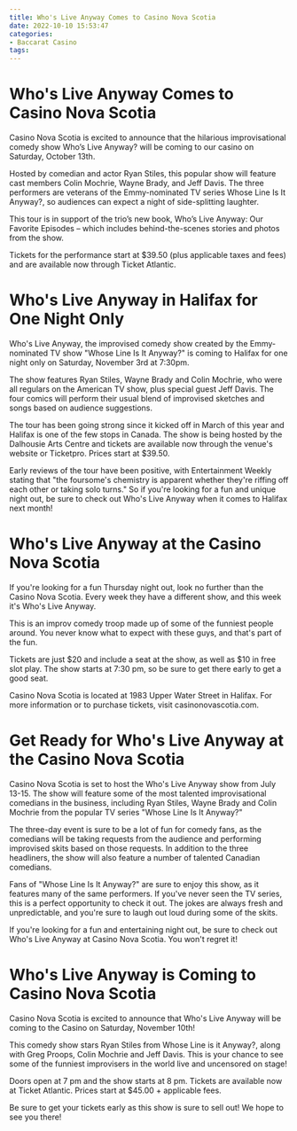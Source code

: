 ```yaml
---
title: Who's Live Anyway Comes to Casino Nova Scotia
date: 2022-10-10 15:53:47
categories:
- Baccarat Casino
tags:
---
```



#  Who's Live Anyway Comes to Casino Nova Scotia

Casino Nova Scotia is excited to announce that the hilarious improvisational comedy show Who’s Live Anyway? will be coming to our casino on Saturday, October 13th.

Hosted by comedian and actor Ryan Stiles, this popular show will feature cast members Colin Mochrie, Wayne Brady, and Jeff Davis. The three performers are veterans of the Emmy-nominated TV series Whose Line Is It Anyway?, so audiences can expect a night of side-splitting laughter.

This tour is in support of the trio’s new book, Who’s Live Anyway: Our Favorite Episodes – which includes behind-the-scenes stories and photos from the show.

Tickets for the performance start at $39.50 (plus applicable taxes and fees) and are available now through Ticket Atlantic.

#  Who's Live Anyway in Halifax for One Night Only

Who's Live Anyway, the improvised comedy show created by the Emmy-nominated TV show "Whose Line Is It Anyway?" is coming to Halifax for one night only on Saturday, November 3rd at 7:30pm.

The show features Ryan Stiles, Wayne Brady and Colin Mochrie, who were all regulars on the American TV show, plus special guest Jeff Davis. The four comics will perform their usual blend of improvised sketches and songs based on audience suggestions.

The tour has been going strong since it kicked off in March of this year and Halifax is one of the few stops in Canada. The show is being hosted by the Dalhousie Arts Centre and tickets are available now through the venue's website or Ticketpro. Prices start at $39.50.

Early reviews of the tour have been positive, with Entertainment Weekly stating that "the foursome's chemistry is apparent whether they're riffing off each other or taking solo turns." So if you're looking for a fun and unique night out, be sure to check out Who's Live Anyway when it comes to Halifax next month!

#  Who's Live Anyway at the Casino Nova Scotia

If you're looking for a fun Thursday night out, look no further than the Casino Nova Scotia. Every week they have a different show, and this week it's Who's Live Anyway.

This is an improv comedy troop made up of some of the funniest people around. You never know what to expect with these guys, and that's part of the fun.

Tickets are just $20 and include a seat at the show, as well as $10 in free slot play. The show starts at 7:30 pm, so be sure to get there early to get a good seat.

Casino Nova Scotia is located at 1983 Upper Water Street in Halifax. For more information or to purchase tickets, visit casinonovascotia.com.

#  Get Ready for Who's Live Anyway at the Casino Nova Scotia

Casino Nova Scotia is set to host the Who's Live Anyway show from July 13-15. The show will feature some of the most talented improvisational comedians in the business, including Ryan Stiles, Wayne Brady and Colin Mochrie from the popular TV series "Whose Line Is It Anyway?"

The three-day event is sure to be a lot of fun for comedy fans, as the comedians will be taking requests from the audience and performing improvised skits based on those requests. In addition to the three headliners, the show will also feature a number of talented Canadian comedians.

Fans of "Whose Line Is It Anyway?" are sure to enjoy this show, as it features many of the same performers. If you've never seen the TV series, this is a perfect opportunity to check it out. The jokes are always fresh and unpredictable, and you're sure to laugh out loud during some of the skits.

If you're looking for a fun and entertaining night out, be sure to check out Who's Live Anyway at Casino Nova Scotia. You won't regret it!

#  Who's Live Anyway is Coming to Casino Nova Scotia

Casino Nova Scotia is excited to announce that Who's Live Anyway will be coming to the Casino on Saturday, November 10th!

This comedy show stars Ryan Stiles from Whose Line is it Anyway?, along with Greg Proops, Colin Mochrie and Jeff Davis. This is your chance to see some of the funniest improvisers in the world live and uncensored on stage!

Doors open at 7 pm and the show starts at 8 pm. Tickets are available now at Ticket Atlantic. Prices start at $45.00 + applicable fees.

Be sure to get your tickets early as this show is sure to sell out! We hope to see you there!